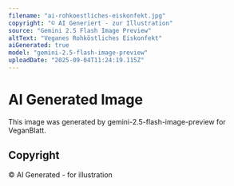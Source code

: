 ```yaml
---
filename: "ai-rohkoestliches-eiskonfekt.jpg"
copyright: "© AI Generiert - zur Illustration"
source: "Gemini 2.5 Flash Image Preview"
altText: "Veganes Rohköstliches Eiskonfekt"
aiGenerated: true
model: "gemini-2.5-flash-image-preview"
uploadDate: "2025-09-04T11:24:19.115Z"
---
```


# AI Generated Image

This image was generated by gemini-2.5-flash-image-preview for VeganBlatt.

## Copyright
© AI Generated - for illustration
